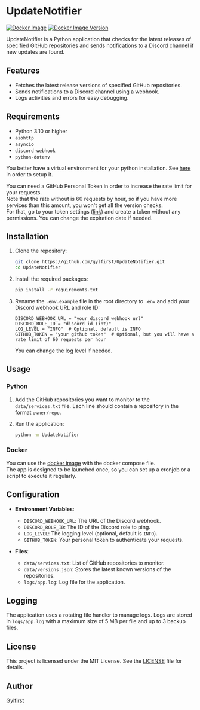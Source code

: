 # UpdateNotifier

[![Docker Image](https://github.com/gylfirst/UpdateNotifier/actions/workflows/docker-image.yaml/badge.svg?branch=main)](https://github.com/gylfirst/UpdateNotifier/actions/workflows/docker-image.yaml)
[![Docker Image Version](https://img.shields.io/docker/v/gylfirst/updatenotifier?style=flat)](https://hub.docker.com/r/gylfirst/updatenotifier)

UpdateNotifier is a Python application that checks for the latest releases of specified GitHub repositories and sends notifications to a Discord channel if new updates are found.

## Features

- Fetches the latest release versions of specified GitHub repositories.
- Sends notifications to a Discord channel using a webhook.
- Logs activities and errors for easy debugging.

## Requirements

- Python 3.10 or higher
- `aiohttp`
- `asyncio`
- `discord-webhook`
- `python-dotenv`

You better have a virtual environment for your python installation. See [here](https://packaging.python.org/en/latest/guides/installing-using-pip-and-virtual-environments/) in order to setup it.

You can need a GitHub Personal Token in order to increase the rate limit for your requests. <br>
Note that the rate without is 60 requests by hour, so if you have more services than this amount, you won't get all the version checks. <br>
For that, go to your token settings ([link](https://github.com/settings/tokens)) and create a token without any permissions. You can change the expiration date if needed.

## Installation

1. Clone the repository:

    ```bash
    git clone https://github.com/gylfirst/UpdateNotifier.git
    cd UpdateNotifier
    ```

2. Install the required packages:

    ```bash
    pip install -r requirements.txt
    ```

3. Rename the `.env.example` file in the root directory to `.env` and add your Discord webhook URL and role ID:

    ```properties
    DISCORD_WEBHOOK_URL = "your discord webhook url"
    DISCORD_ROLE_ID = "discord id (int)"
    LOG_LEVEL = "INFO"  # Optional, default is INFO
    GITHUB_TOKEN = "your github token"  # Optional, but you will have a rate limit of 60 requests per hour
    ```

    You can change the log level if needed.

## Usage

### Python

1. Add the GitHub repositories you want to monitor to the `data/services.txt` file. Each line should contain a repository in the format `owner/repo`.

2. Run the application:

    ```bash
    python -m UpdateNotifier
    ```

### Docker

You can use the [docker image](https://hub.docker.com/r/gylfirst/updatenotifier) with the docker compose file. <br>
The app is designed to be launched once, so you can set up a cronjob or a script to execute it regularly.

## Configuration

- **Environment Variables**:
  - `DISCORD_WEBHOOK_URL`: The URL of the Discord webhook.
  - `DISCORD_ROLE_ID`: The ID of the Discord role to ping.
  - `LOG_LEVEL`: The logging level (optional, default is `INFO`).
  - `GITHUB_TOKEN`: Your personal token to authenticate your requests.

- **Files**:
  - `data/services.txt`: List of GitHub repositories to monitor.
  - `data/versions.json`: Stores the latest known versions of the repositories.
  - `logs/app.log`: Log file for the application.

## Logging

The application uses a rotating file handler to manage logs. Logs are stored in `logs/app.log` with a maximum size of 5 MB per file and up to 3 backup files.

## License

This project is licensed under the MIT License. See the [LICENSE](LICENSE) file for details.

## Author

[Gylfirst](https://github.com/gylfirst)
